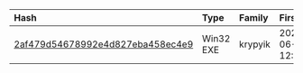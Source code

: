 |Hash|Type|Family|First_Seen|Name|
|:--|:--|:--|:--|:--|
|[2af479d54678992e4d827eba458ec4e9](https://www.virustotal.com/gui/file/2af479d54678992e4d827eba458ec4e9)|Win32 EXE|krypyik|2021-06-02 12:50:22|fsfdsfdsfdsfsdfdsf|
